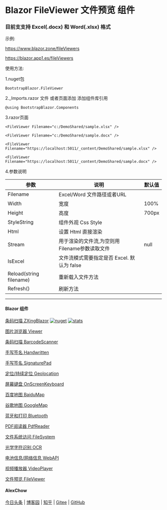 # Blazor FileViewer 文件预览 组件  

### 目前支支持 Excel(.docx) 和 Word(.xlsx) 格式

示例:

https://www.blazor.zone/fileViewers

https://blazor.app1.es/fileViewers

使用方法:

1.nuget包

```BootstrapBlazor.FileViewer```

2._Imports.razor 文件 或者页面添加 添加组件库引用

```@using BootstrapBlazor.Components```


3.razor页面
```
<FileViewer Filename="c:/DemoShared/sample.xlsx" />

<FileViewer Filename="c:/DemoShared/sample.docx" />

<FileViewer Filename="https://localhost:5011/_content/DemoShared/sample.xlsx" />

<FileViewer Filename="https://localhost:5011/_content/DemoShared/sample.docx" />
```

4.参数说明

|  参数   | 说明  | 默认值  | 
|  ----  | ----  | ----  | 
| Filename  | Excel/Word 文件路径或者URL |  | 
| Width  | 宽度 | 100% | 
| Height  | 高度 | 700px | 
| StyleString  | 组件外观 Css Style |  | 
| Html  | 设置 Html 直接渲染  |  | 
| Stream  | 用于渲染的文件流,为空则用Filename参数读取文件 | null | 
| IsExcel  | 文件流模式需要指定是否 Excel. 默认为 false |  | 
| Reload(string filename) | 重新载入文件方法 | |
| Refresh() | 刷新方法 | |


---
#### Blazor 组件

[条码扫描 ZXingBlazor](https://www.nuget.org/packages/ZXingBlazor#readme-body-tab)
[![nuget](https://img.shields.io/nuget/v/ZXingBlazor.svg?style=flat-square)](https://www.nuget.org/packages/ZXingBlazor) 
[![stats](https://img.shields.io/nuget/dt/ZXingBlazor.svg?style=flat-square)](https://www.nuget.org/stats/packages/ZXingBlazor?groupby=Version)

[图片浏览器 Viewer](https://www.nuget.org/packages/BootstrapBlazor.Viewer#readme-body-tab)
  
[条码扫描 BarcodeScanner](Densen.Component.Blazor/BarcodeScanner.md)
   
[手写签名 Handwritten](Densen.Component.Blazor/Handwritten.md)

[手写签名 SignaturePad](https://www.nuget.org/packages/BootstrapBlazor.SignaturePad#readme-body-tab)

[定位/持续定位 Geolocation](https://www.nuget.org/packages/BootstrapBlazor.Geolocation#readme-body-tab)

[屏幕键盘 OnScreenKeyboard](https://www.nuget.org/packages/BootstrapBlazor.OnScreenKeyboard#readme-body-tab)

[百度地图 BaiduMap](https://www.nuget.org/packages/BootstrapBlazor.BaiduMap#readme-body-tab)

[谷歌地图 GoogleMap](https://www.nuget.org/packages/BootstrapBlazor.Maps#readme-body-tab)

[蓝牙和打印 Bluetooth](https://www.nuget.org/packages/BootstrapBlazor.Bluetooth#readme-body-tab)

[PDF阅读器 PdfReader](https://www.nuget.org/packages/BootstrapBlazor.PdfReader#readme-body-tab)

[文件系统访问 FileSystem](https://www.nuget.org/packages/BootstrapBlazor.FileSystem#readme-body-tab)

[光学字符识别 OCR](https://www.nuget.org/packages/BootstrapBlazor.OCR#readme-body-tab)

[电池信息/网络信息 WebAPI](https://www.nuget.org/packages/BootstrapBlazor.WebAPI#readme-body-tab)

[视频播放器 VideoPlayer](https://www.nuget.org/packages/BootstrapBlazor.VideoPlayer#readme-body-tab)

[文件预览 FileViewer](https://www.nuget.org/packages/BootstrapBlazor.FileViewer#readme-body-tab)

#### AlexChow

[今日头条](https://www.toutiao.com/c/user/token/MS4wLjABAAAAGMBzlmgJx0rytwH08AEEY8F0wIVXB2soJXXdUP3ohAE/?) | [博客园](https://www.cnblogs.com/densen2014) | [知乎](https://www.zhihu.com/people/alex-chow-54) | [Gitee](https://gitee.com/densen2014) | [GitHub](https://github.com/densen2014)

